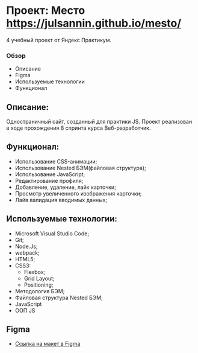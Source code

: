 # Проект: Место  https://julsannin.github.io/mesto/
4 учебный проект от Яндекс Практикум.

### Обзор
* Описание
* Figma
* Используемые технологии
* Функционал

## Описание:

Одностраничный сайт, созданный для практики JS.
Проект реализован в ходе прохождения 8 спринта курса Веб-разработчик.

## Функционал:
- Использование CSS-анимации;
- Использование Nested БЭМ(файловая структура);
- Использование JavaScript;
- Редактирование профиля;
- Добавление, удаление, лайк карточки;
- Просмотр увеличенного изображения карточки;
- Лайв валидация вводимых данных;

## Используемые технологии:
- Microsoft Visual Studio Code;
- Git;
- Node.Js;
- webpack;
- HTML5;
- CSS3:
  - Flexbox;
  - Grid Layout;
  - Positioning;
- Методология БЭМ;
- Файловая структура Nested БЭМ;
- JavaScript
- ООП JS

## Figma
* [Ссылка на макет в Figma](https://www.figma.com/file/2cn9N9jSkmxD84oJik7xL7/JavaScript.-Sprint-4?node-id=0%3A1)
